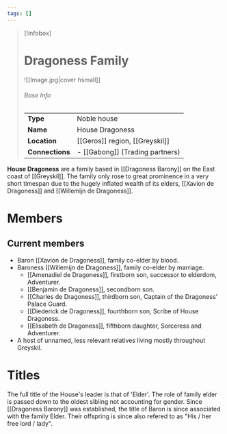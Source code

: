 ```yaml
---
tags: []
---
```

> [!infobox]  
> # Dragoness Family
> ![[Image.jpg|cover hsmall]]  
> ###### Base Info
> | | |  
> |---|---|  
> | **Type** | Noble house | 
> | **Name** | House Dragoness |
> | **Location** | [[Geros]] region, [[Greyskil]] |
> | **Connections** | - [[Gabong]] (Trading partners) |

**House Dragoness** are a family based in [[Dragoness Barony]] on the East coast of [[Greyskil]]. The family only rose to great prominence in a very short timespan due to the hugely inflated wealth of its elders, [[Xavion de Dragoness]] and [[Willemijn de Dragoness]]. 
# Members
## Current members
- Baron [[Xavion de Dragoness]], family co-elder by blood.
- Baroness [[Willemijn de Dragoness]], family co-elder by marriage.
	- [[Amenadiel de Dragoness]], firstborn son, successor to elderdom, Adventurer.
	- [[Benjamin de Dragoness]], secondborn son.
	- [[Charles de Dragoness]], thirdborn son, Captain of the Dragoness' Palace Guard.
	- [[Diederick de Dragoness]], fourthborn son, Scribe of House Dragoness.
	- [[Elisabeth de Dragoness]], fifthborn daughter, Sorceress and Adventurer.
- A host of unnamed, less relevant relatives living mostly throughout Greyskil.

# Titles
The full title of the House's leader is that of 'Elder'. The role of family elder is passed down to the oldest sibling not accounting for gender.
Since [[Dragoness Barony]] was established, the title of Baron is since associated with the family Elder. Their offspring is since also refered to as "His / her free lord / lady".